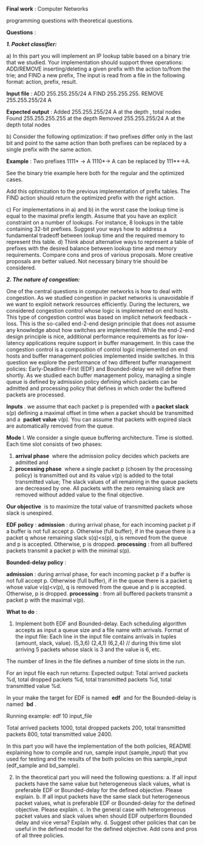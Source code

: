 **Final work** ​: Computer Networks

programming questions with theoretical questions.

**Questions** ​:

***1. Packet classifier:***

a) In this part you will implement an IP lookup table based on a binary trie that we studied. Your
    implementation should support three operations: ADD/REMOVE inserting/deleting a given prefix
    with the action to/from the trie; and FIND a new prefix, The input is read from a file in the
    following format: action, prefix, result.

**Input file** ​:
ADD 255.255.255/24 A
FIND 255.255.255.
REMOVE 255.255.255/24 A

**Expected output** ​:
Added 255.255.255/24 A at the depth <depth in the binary trie>, total nodes <notal nodes in binary trie>
Found 255.255.255.255 <found action> at the depth <depth in the binary trie>
Removed 255.255.255/24 A at the depth <depth in the binary trie> total nodes <notal nodes in binary
trie>

b) Consider the following optimization: if two prefixes differ only in the last bit and point to the same
action than both prefixes can be replaced by a single prefix with the same action.

**Example** ​: Two prefixes 1111* -> A 1110*-> A can be replaced by 111**->A.

See the binary trie example ​here​ both for the regular and the optimized cases.

Add this optimization to the previous implementation of prefix tables. The FIND action should return the
optimized prefix with the right action.


c) For implementations in a) and b) in the worst case the lookup time is equal to the maximal prefix
length. Assume that you have an explicit constraint on a number of lookups. For instance, 8
lookups in the table containing 32-bit prefixes. Suggest your ways how to address a fundamental
tradeoff between lookup time and the required memory to represent this table.
d) Think about alternative ways to represent a table of prefixes with the desired balance between
lookup time and memory requirements. Compare cons and pros of various proposals. More
creative proposals are better valued. Not necessary binary trie should be considered.


***2. The nature of congestion:***

One of the central questions in computer networks is how to deal with congestion. As we studied
congestion in packet networks is unavoidable if we want to exploit network resources efficiently. During
the lecturers, we considered congestion control whose logic is implemented on end hosts. This type of
congestion control was based on implicit network feedback - loss. This is the so-called end-2-end design
principle that does not assume any knowledge about how switches are implemented. While the end-2-end
design principle is nice, additional performance requirements as for low-latency applications require
support in buffer management. In this case the congestion control is a composition of control logic
implemented on end hosts and buffer management policies implemented inside switches. In this question
we explore the performance of two different buffer management policies: Early-Deadline-First (EDF) and
Bounded-delay we will define them shortly. As we studied each buffer management policy, managing a
single queue is defined by admission policy defining which packets can be admitted and processing policy
that defines in which order the buffered packets are processed.

**Inputs** ​. we assume that each packet p is prepended with a​ **packet slack** ​s(p) defining a maximal offset in
time when a packet should be transmitted and a ​ **packet** ​ ​ **value** ​v(p). You can assume that packets with
expired slack are automatically removed from the queue.

**Mode** ​l. We consider a single queue buffering architecture. Time is slotted. Each time slot consists of two
phases:
1) **arrival phase** ​ where the admission policy decides which packets are admitted and
2) **processing phase** ​ where a single packet p (chosen by the processing policy) is transmitted out
and its value v(p) is added to the total transmitted value; The slack values of all remaining in the
queue packets are decreased by one. All packets with the zero remaining slack are removed
without added value to the final objective.

**Our objective** ​ is to maximize the total value of transmitted packets whose slack is unexpired.

**EDF policy** ​:
**admission** ​: during arrival phase, for each incoming packet p if a buffer is not full accept p. Otherwise (full
buffer), if in the queue there is a packet q whose remaining slack s(q)<s(p), q is removed from the queue
and p is accepted. Otherwise, p is dropped.
**processing** ​: from all buffered packets transmit a packet p with the minimal s(p).

**Bounded-delay policy** ​:


**admission** ​: during arrival phase, for each incoming packet p if a buffer is not full accept p. Otherwise (full
buffer), if in the queue there is a packet q whose value v(q)<v(p), q is removed from the queue and p is
accepted. Otherwise, p is dropped.
**processing** ​: from all buffered packets transmit a packet p with the maximal v(p).

**What to do** ​:

1. Implement both EDF and Bounded-delay. Each scheduling algorithm accepts as input a queue
    size and a file name with arrivals.
Format of the input file:
Each line in the input file contains arrivals in tuples (amount, slack, value).
(5,3,6) (2,4,1) (6,2,4) // during this time slot arriving 5 packets whose slack is 3 and the value is 6, etc.

The number of lines in the file defines a number of time slots in the run.

For an input file each run returns:
Expected output:
Total arrived packets %d, total dropped packets %d, total transmitted packets %d, total transmitted value
%d.

In your make the target for EDF is named ​ **edf** ​ and for the Bounded-delay is named ​ **bd** ​.

Running example: edf 10 input_file

Total arrived packets 1000, total dropped packets 200, total transmitted packets 800, total transmitted
value 2400.


In this part you will have the implementation of the both policies, README explaining how to compile and
run, sample input (sample_input) that you used for testing and the results of the both policies on this
sample_input (edf_sample and bd_sample).

2. In the theoretical part you will need the following questions:
    a. If all input packets have the same value but heterogeneous slack values, what is
       preferable EDF or Bounded-delay for the defined objective. Please explain.
    b. If all input packets have the same slack but heterogeneous packet values, what is
       preferable EDF or Bounded-delay for the defined objective. Please explain.
    c. In the general case with heterogeneous packet values and slack values when should
       EDF outperform Bounded delay and vice versa? Explain why.
    d. Suggest other policies that can be useful in the defined model for the defined objective.
       Add cons and pros of all three policies.
